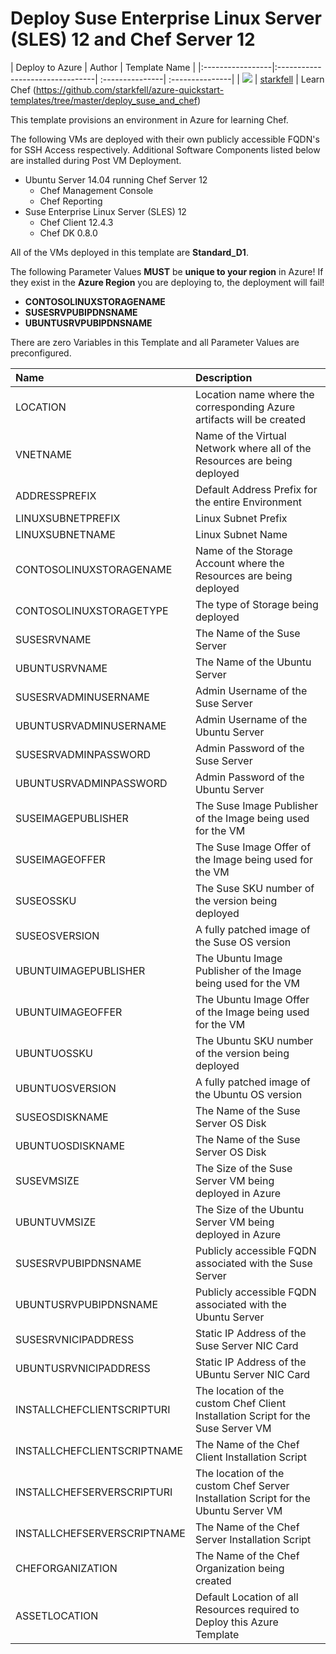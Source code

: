 # Deploy Suse Enterprise Linux Server (SLES) 12 and Chef Server 12

| Deploy to Azure  | Author                          | Template Name   |
|:-----------------|:--------------------------------| :---------------| :---------------|
| <a href="https://portal.azure.com/#create/Microsoft.Template/uri/https%3A%2F%2Fraw.githubusercontent.com%2Fstarkfell%2Fazure-quickstart-templates%2Fmaster%2Fdeploy_suse_and_chef%2Fdeploy_suse_and_chef%2FTemplates%2Fdeploy_suse_and_chef.json" target="_blank"><img src="http://azuredeploy.net/deploybutton_small.png"/></a> | [starkfell](https://github.com/starkfell) | Learn Chef (https://github.com/starkfell/azure-quickstart-templates/tree/master/deploy_suse_and_chef)

This template provisions an environment in Azure for learning Chef.
 
 The following VMs are deployed with their own publicly accessible FQDN's for SSH Access respectively. Additional Software Components listed below are installed during Post VM Deployment.
 - Ubuntu Server 14.04 running Chef Server 12
   - Chef Management Console
   - Chef Reporting
 - Suse Enterprise Linux Server (SLES) 12
   - Chef Client 12.4.3
   - Chef DK 0.8.0

All of the VMs deployed in this template are **Standard_D1**.

The following Parameter Values **MUST** be **unique to your region** in Azure! If they exist in the **Azure Region** you are deploying to, the deployment will fail!

 - **CONTOSOLINUXSTORAGENAME**
 - **SUSESRVPUBIPDNSNAME**
 - **UBUNTUSRVPUBIPDNSNAME**

There are zero Variables in this Template and all Parameter Values are preconfigured.

| Name             | Description                      |
|:-----------------| :--------------------------------|
| LOCATION | Location name where the corresponding Azure artifacts will be created |
| VNETNAME | Name of the Virtual Network where all of the Resources are being deployed |
| ADDRESSPREFIX | Default Address Prefix for the entire Environment |
| LINUXSUBNETPREFIX | Linux Subnet Prefix |
| LINUXSUBNETNAME | Linux Subnet Name |
| CONTOSOLINUXSTORAGENAME | Name of the Storage Account where the Resources are being deployed |
| CONTOSOLINUXSTORAGETYPE | The type of Storage being deployed |
| SUSESRVNAME | The Name of the Suse Server|
| UBUNTUSRVNAME | The Name of the Ubuntu Server |
| SUSESRVADMINUSERNAME | Admin Username of the Suse Server |
| UBUNTUSRVADMINUSERNAME | Admin Username of the Ubuntu Server |
| SUSESRVADMINPASSWORD | Admin Password of the Suse Server |
| UBUNTUSRVADMINPASSWORD | Admin Password of the Ubuntu Server |
| SUSEIMAGEPUBLISHER | The Suse Image Publisher of the Image being used for the VM |
| SUSEIMAGEOFFER | The Suse Image Offer of the Image being used for the VM |
| SUSEOSSKU | The Suse SKU number of the version being deployed |
| SUSEOSVERSION | A fully patched image of the Suse OS version |
| UBUNTUIMAGEPUBLISHER | The Ubuntu Image Publisher of the Image being used for the VM |
| UBUNTUIMAGEOFFER | The Ubuntu Image Offer of the Image being used for the VM |
| UBUNTUOSSKU | The Ubuntu SKU number of the version being deployed |
| UBUNTUOSVERSION | A fully patched image of the Ubuntu OS version |
| SUSEOSDISKNAME | The Name of the Suse Server OS Disk |
| UBUNTUOSDISKNAME | The Name of the Suse Server OS Disk |
| SUSEVMSIZE | The Size of the Suse Server VM being deployed in Azure |
| UBUNTUVMSIZE | The Size of the Ubuntu Server VM being deployed in Azure |
| SUSESRVPUBIPDNSNAME | Publicly accessible FQDN associated with the Suse Server|
| UBUNTUSRVPUBIPDNSNAME | Publicly accessible FQDN associated with the Ubuntu Server |
| SUSESRVNICIPADDRESS | Static IP Address of the Suse Server NIC Card |
| UBUNTUSRVNICIPADDRESS | Static IP Address of the UBuntu Server NIC Card |
| INSTALLCHEFCLIENTSCRIPTURI | The location of the custom Chef Client Installation Script for the Suse Server VM |
| INSTALLCHEFCLIENTSCRIPTNAME | The Name of the Chef Client Installation Script |
| INSTALLCHEFSERVERSCRIPTURI | The location of the custom Chef Server Installation Script for the Ubuntu Server VM |
| INSTALLCHEFSERVERSCRIPTNAME | The Name of the Chef Server Installation Script |
| CHEFORGANIZATION | The Name of the Chef Organization being created |
| ASSETLOCATION | Default Location of all Resources required to Deploy this Azure Template |

